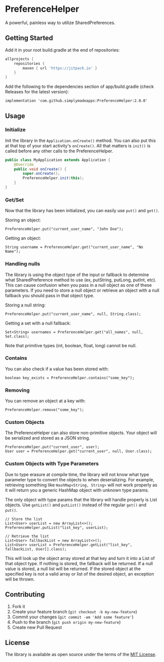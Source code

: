 # PreferenceHelper
A powerful, painless way to utilize SharedPreferences.
## Getting Started
Add it in your root build.gradle at the end of repositories:
```groovy
allprojects {
    repositories {
        maven { url 'https://jitpack.io' }
    }
}
```
Add the following to the dependencies section of app/build.gradle (check Releases for the latest version):
```
implementation 'com.github.simplymadeapps:PreferenceHelper:2.0.0'
```

## Usage
### Initialize
Init the library in the `Application.onCreate()` method.  You can also put this at that top of your start activity's `onCreate()`.  All that matters is `init()` is called before any other calls to the PreferenceHelper.
```java
public class MyApplication extends Application {
    @Override
    public void onCreate() {
        super.onCreate();
        PreferenceHelper.init(this);
    }
}
```

### Get/Set
Now that the library has been initialized, you can easily use `put()` and `get()`.

Storing an object:
```
PreferenceHelper.put("current_user_name", "John Doe");
```

Getting an object:
```
String username = PreferenceHelper.get("current_user_name", "No Name");
```

### Handling nulls
The library is using the object type of the input or fallback to determine what SharedPreference method to use (ex, putString, putLong, putInt, etc).
This can cause confusion when you pass in a null object as one of these parameters.  If you need to store a null object or retrieve an object with a null fallback you should pass in that object type.

Storing a null string:
```
PreferenceHelper.put("current_user_name", null, String.class);
```

Getting a set with a null fallback:
```
Set<String> usernames = PreferenceHelper.get("all_names", null, Set.class);
```
Note that primitive types (int, boolean, float, long) cannot be null.

### Contains
You can also check if a value has been stored with: 
```
boolean key_exists = PreferenceHelper.contains("some_key");
```

### Removing
You can remove an object at a key with:
```
PreferenceHelper.remove("some_key");
```

### Custom Objects
The PreferenceHelper can also store non-primitive objects.  Your object will be serialized and stored as a JSON string.
```
PreferenceHelper.put("current_user", user);
User user = PreferenceHelper.get("current_user", null, User.class);
```
### Custom Objects with Type Parameters
Due to type erasure at compile time, the library will not know what type parameter type to convert the objects to when deserializing.
For example, retrieving something like `HashMap<String, String>` will not work properly as it will return you a generic HashMap object with unknown type params.

The only object with type params that the library will handle properly is List objects.  Use `getList()` and `putList()` instead of the regular `get()` and `put()`.
```
// Store the list
List<User> userList = new ArrayList<>();
PreferenceHelper.putList("list_key", userList);

// Retrieve the list
List<User> fallbackList = new ArrayList<>();
List<User> userList = PreferenceHelper.getList("list_key", fallbackList, User[].class);
```
This will look up the object array stored at that key and turn it into a List of that object type.
If nothing is stored, the fallback will be returned.  If a null value is stored, a null list will be returned.
If the stored object at the specified key is not a valid array or list of the desired object, an exception will be thrown.

## Contributing
1. Fork it
2. Create your feature branch (`git checkout -b my-new-feature`)
3. Commit your changes (`git commit -am 'Add some feature'`)
4. Push to the branch (`git push origin my-new-feature`)
5. Create new Pull Request

## License
The library is available as open source under the terms of the [MIT License](http://opensource.org/licenses/MIT).
